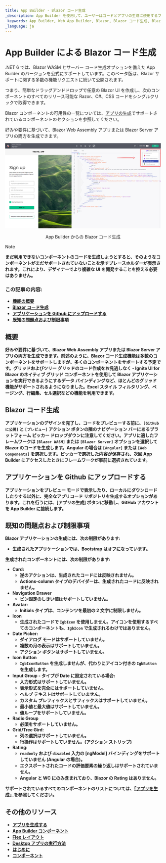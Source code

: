 ```yaml
---
title: App Builder - Blazor コード生成
_description: App Builder を使用して、ユーザーはコードとアプリの生成に使用するプラットフォームを選択できます。
_keywords: App Builder, Web App Builder, Blazor, Blazor コード生成, Blazor アプリの生成, Blazor UI App Builder, App Builder Blazor サポート
_language: ja
---
```

# App Builder による Blazor コード生成

.NET 6 では、Blazor WASM とサーバー コード生成オプションを備えた App Builder のバージョンを公式にサポートしています。このベータ版は、Blazor サポートに関する多数の機能リクエストに続いて公開されます。

つまり、簡単なドラッグアンドドロップで任意の Blazor UI を作成し、次のコンポーネントのすべてのリリース可能な Razor、C#、CSS コードをシングルクリックで取得できます。

Blazor コンポーネントの可用性の一覧については、[アプリの生成](generate-app/generate-app-overview.md#されているコンポーネント)でサポートされているコンポーネントのセクションを参照してください。

好みや要件に基づいて、Blazor Web Assembly アプリまたは Blazor Server アプリの両方を生成できます。


<img class="box-shadow" src="./images/blazor-introduction.PNG" />
<p style="width: 100%; text-align:center;">App Builder からの Blazor コード生成</p>

> [!NOTE]
><b>まだ利用できないコンポーネントのコードを生成しようとすると、そのようなコンポーネントがまだサポートされていないことを示すプレースホルダーが表示されます。これにより、デザイナーでより複雑な UI を開発することを控える必要はありません。

### この記事の内容:
* <a href="#introduction">機能の概要</a>
* <a href="#blazor-code-generation">Blazor コード生成</a>
* <a href="#uploading-an-application-to-github">アプリケーションを Github にアップロードする</a>
* <a href="#known-issues-and-limitations">既知の問題点および制限事項</a>

## 概要
好みや要件に基づいて、Blazor Web Assembly アプリまたは Blazor Server アプリの両方を生成できます。前述のように、Blazor コード生成機能は多数のコンポーネントをサポートしますが、多くのコンポーネントをサポートする予定です。グリッドおよびツリー グリッドのコード作成をお見逃しなく - Ignite UI for Blazor のネイティブ グリッド コンポーネントを使用して Blazor アプリケーションを実行できるようにするデータ バインディングなど、ほとんどのグリッド機能がサポートされるようになりました。Excel スタイル フィルタリング、ページング、行編集、セル選択などの機能を利用できます。

## Blazor コード生成
アプリケーションのデザインを完了し、コードをプレビューする前に、`[GitHub に公開]` と `[プレビュー]` アクション ボタンの隣のナビゲーション バーにあるプラットフォーム ピッカー ドロップダウンに注意してください。アプリに適したフレームワークは `[Blazor WASM]` または `[Blazor Server]` オプションを選択して Blazor のコードを生成します。Angular の場合は `[Angular]` または `[Web Components]` を選択します。ピッカーで選択した内容が保存され、次回 App Builder にアクセスしたときにフレームワークが事前に選択されています。

## アプリケーションを Github にアップロードする
アプリケーションをプレビュー モードで表示したり、ローカルにダウンロードしたりする以外に、完全なアプリコード リポジトリを生成するオプションがあります。これを行うには、[アプリの生成] ボタンに移動し、GitHub アカウントを App Builder に接続します。

## 既知の問題点および制限事項
Blazor アプリケーションの生成には、次の制限があります:
- 生成されたアプリケーションでは、Bootstrap はオフになっています。

生成されたコンポーネントには、次の制限があります:

- Card:
    - 逆のアクションは、生成されたコードには反映されません。
    - Actions-column タイプのデバイダーは、生成されたコードに反映されません。
- Navigation Drawer
    - ピン固定のしきい値はサポートしていません。
- Avatar:
    - Initials タイプは、コンテンツを最初の 2 文字に制限しません。
- Icon
    - 生成されたコードで `IgbIcon` を使用しません。アイコンを使用するすべてのコンポーネントも、`IgbIcon` で生成されるわけではありません。
- Date Picker:
    - ダイアログ モードはサポートしていません。
    - 複数の月の表示はサポートしていません。
    - アクション ボタンはサポートしていません。
- Icon Button
    - `IgbIconButton` を生成しませんが、代わりにアイコン付きの `IgbButton` を生成します。
- Input Group - タイプが Date に設定されている場合:
    - 入力形式はサポートしていません。
    - 表示形式を完全にはサポートしていません。
    - ヘルプ テキストはサポートしていません。
    - カスタム プレフィックスとサフィックスはサポートしていません。
    - 最小値と最大値はサポートしていません。
    - 値ループをサポートしていません。
- Radio Group
    - 必須をサポートしていません。
- Grid/Tree Gird:
    - 列の選択はサポートしていません。
    - 行操作はサポートしていません。(アクション ストリップ)
- Rating:
    - `readonly` および `disabled` 入力の [ngModel] バインディングをサポートしていません (Angular の場合)。
    - エクスポートされたコードの評価要素の繰り返しはサポートされていません。
    - Angular と WC にのみ含まれており、Blazor の Rating はありません。

サポートされているすべてのコンポーネントのリストについては、[「アプリを生成」](generate-app/generate-app-overview.md#サポートされているコンポーネント)を参照してください。

## その他のリソース

<div class="divider--half"></div>

* [アプリを生成する](./generate-app/generate-app-overview.md)
* [App Builder コンポーネント](indigo-design-app-builder-components.md)
* [Flex レイアウト](flex-layouts/flex-layouts.md)
* [Desktop アプリの実行方法](running-desktop-app.md)
* [はじめに]({environment:appbuilderBaseUrl}/help/getting-started)
* [コンポーネント]({environment:appbuilderBaseUrl}/components)